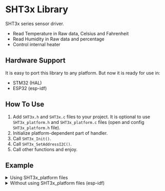 # SHT3x Library
SHT3x series sensor driver.
- Read Temperature in Raw data, Celsius and Fahrenheit
- Read Humidity in Raw data and percentage
- Control internal heater

## Hardware Support
It is easy to port this library to any platform. But now it is ready for use in:
- STM32 (HAL)
- ESP32 (esp-idf)

## How To Use
1. Add `SHT3x.h` and `SHT3x.c` files to your project.  It is optional to use `SHT3x_platform.h` and `SHT3x_platform.c` files (open and config `SHT3x_platform.h` file).
2. Initialize platform-dependent part of handler.
4. Call `SHT3x_Init()`.
5. Call `SHT3x_SetAddressI2C()`.
6. Call other functions and enjoy.

## Example
<details>
<summary>Using SHT3x_platform files</summary>

```c
#include <stdio.h>
#include "SHT3x.h"
#include "SHT3x_platform.h"

int main(void)
{
  SHT3x_Handler_t Handler;
  SHT3x_Sample_t  Sample;

  SHT3x_Platform_Init(&Handler);
  SHT3x_Init(&Handler);
  SHT3x_SetAddressI2C(&Handler, 0);

  while (1)
  {
    SHT1x_ReadSample(&Handler, &Sample);
    printf("Temperature: %f°C\r\n"
           "Humidity: %f%%\r\n\r\n",
           Sample.TempCelsius,
           Sample.HumidityPercent);
  }

  SHT3x_DeInit(&Handler);
  return 0;
}
```
</details>


<details>
<summary>Without using SHT3x_platform files (esp-idf)</summary>

```c
#include <stdio.h>
#include <stdint.h>
#include "sdkconfig.h"
#include "esp_system.h"
#include "esp_err.h"
#include "driver/i2c.h"
#include "driver/gpio.h"
#include "freertos/FreeRTOS.h"
#include "SHT3x.h"

#define SHT3X_I2C_NUM   I2C_NUM_1
#define SHT3X_I2C_RATE  100000
#define SHT3X_SCL_GPIO  GPIO_NUM_13
#define SHT3X_SDA_GPIO  GPIO_NUM_14

int8_t
SHT3x_Platform_Init(void)
{
  i2c_config_t conf;
  conf.mode = I2C_MODE_MASTER;
  conf.sda_io_num = SHT3X_SDA_GPIO;
  conf.sda_pullup_en = GPIO_PULLUP_DISABLE;
  conf.scl_io_num = SHT3X_SCL_GPIO;
  conf.scl_pullup_en = GPIO_PULLUP_DISABLE;
  conf.master.clk_speed = SHT3X_I2C_RATE;
  if (i2c_param_config(SHT3X_I2C_NUM, &conf) != ESP_OK)
    return -1;
  if (i2c_driver_install(SHT3X_I2C_NUM, conf.mode, 0, 0, 0) != ESP_OK)
    return -1;
  return 0;
}

int8_t
SHT3x_Platform_DeInit(void)
{
  i2c_driver_delete(SHT3X_I2C_NUM);
  gpio_reset_pin(SHT3X_SDA_GPIO);
  gpio_reset_pin(SHT3X_SCL_GPIO);
  return 0;
}

int8_t
SHT3x_Platform_Send(uint8_t Address, uint8_t *Data, uint8_t DataLen)
{
  i2c_cmd_handle_t SHT3x_i2c_cmd_handle = 0;
  Address <<= 1;
  Address &= 0xFE;

  SHT3x_i2c_cmd_handle = i2c_cmd_link_create();
  i2c_master_start(SHT3x_i2c_cmd_handle);
  i2c_master_write(SHT3x_i2c_cmd_handle, &Address, 1, 1);
  i2c_master_write(SHT3x_i2c_cmd_handle, Data, DataLen, 1);
  i2c_master_stop(SHT3x_i2c_cmd_handle);
  if (i2c_master_cmd_begin(SHT3X_I2C_NUM, SHT3x_i2c_cmd_handle, 1000 / portTICK_RATE_MS) != ESP_OK)
  {
    i2c_cmd_link_delete(SHT3x_i2c_cmd_handle);
    return -1;
  }
  i2c_cmd_link_delete(SHT3x_i2c_cmd_handle);
  return 0;
}

int8_t
SHT3x_Platform_Receive(uint8_t Address, uint8_t *Data, uint8_t DataLen)
{
  i2c_cmd_handle_t SHT3x_i2c_cmd_handle = 0;
  Address <<= 1;
  Address |= 0x01;

  SHT3x_i2c_cmd_handle = i2c_cmd_link_create();
  i2c_master_start(SHT3x_i2c_cmd_handle);
  i2c_master_write(SHT3x_i2c_cmd_handle, &Address, 1, 1);
  i2c_master_read(SHT3x_i2c_cmd_handle, Data, DataLen, I2C_MASTER_LAST_NACK);
  i2c_master_stop(SHT3x_i2c_cmd_handle);
  if (i2c_master_cmd_begin(SHT3X_I2C_NUM, SHT3x_i2c_cmd_handle, 1000 / portTICK_RATE_MS) != ESP_OK)
  {
    i2c_cmd_link_delete(SHT3x_i2c_cmd_handle);
    return -1;
  }
  i2c_cmd_link_delete(SHT3x_i2c_cmd_handle);
  return 0;
}

int8_t
SHT3x_Platform_CRC(uint16_t Data, uint8_t DataCRC)
{
  return 0;
}

int8_t
SHT3x_Platform_Delay(uint8_t Delay)
{
  vTaskDelay(Delay / portTICK_PERIOD_MS);
  return 0;
}

int main(void)
{
  SHT3x_Handler_t Handler;
  SHT3x_Sample_t  Sample;

  Handler.PlatformInit    = SHT3x_Platform_Init;
  Handler.PlatformDeInit  = SHT3x_Platform_DeInit;
  Handler.PlatformSend    = SHT3x_Platform_Send;
  Handler.PlatformReceive = SHT3x_Platform_Receive;
  Handler.PlatformCRC     = SHT3x_Platform_CRC;
  Handler.PlatformDelay   = SHT3x_Platform_Delay;

  SHT3x_Init(&Handler);
  SHT3x_SetAddressI2C(&Handler, 0);

  while (1)
  {
    SHT3x_ReadSample(&Handler, &Sample);
    printf("Temperature: %f°C\r\n"
           "Humidity: %f%%\r\n\r\n",
           Sample.TempCelsius,
           Sample.HumidityPercent);
  }

  SHT3x_DeInit(&Handler);
  return 0;
}
```
</details>
